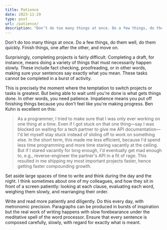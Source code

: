 ```yaml
---
title: Patience
date: 2023-11-29
type: post
url: /patience/
description: "Don’t do too many things at once. Do a few things, do them well, do them quickly. Finish things, one after the other, and move on."
---
```


Don't do too many things at once. Do a few things, do them well, do them quickly. Finish things, one after the other, and move on.

Surprisingly, completing projects is fairly difficult. Completing a draft, for instance, means doing a variety of things that must necessarily happen slowly. These include fact checking, proofreading, or in other words, making sure your sentences say exactly what you mean. These tasks cannot be completed in a burst of activity.

This is precisely the moment where the temptation to switch projects or tasks is greatest. But being able to wait until you're done is what gets things done. In other words, you need patience. Impatience means you put off finishing things because you don't feel like you're making progress. Ben Kuhn is excellent on this:

> As a programmer, I tried to make sure that I was only ever working on one thing at a time. Even if I got stuck on that one thing—say I was blocked on waiting for a tech partner to give me API documentation—I'd let myself stay stuck instead of sliding off to work on something else.
> In the short term, this made me less efficient, because I'd spend less time programming and more time staring vacantly at the ceiling. But if I stared vacantly for long enough, I'd eventually get mad enough to, e.g., reverse-engineer the partner's API in a fit of rage. This resulted in me shipping my most important projects faster, hence getting faster compounding growth.

Set aside large spaces of time to write and think during the day and the night. I think sometimes about one of my colleagues, and how they sit in front of a screen patiently: looking at each clause, evaluating each word, weighing them slowly, and rearranging their order.

Write and read more patiently and diligently. Do this every day, with metronomic precision. Paragraphs can be produced in bursts of inspiration but the real work of writing happens with slow forebearance under the meditative spell of the word processor. Ensure that every sentence is composed carefully, slowly, with regard for exactly what is meant.